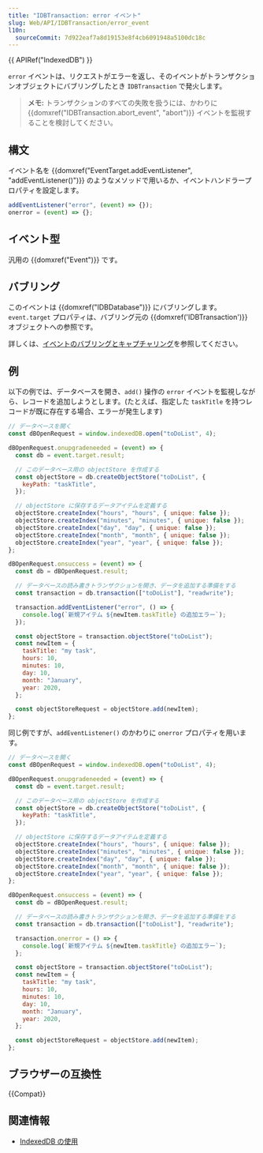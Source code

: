 ```yaml
---
title: "IDBTransaction: error イベント"
slug: Web/API/IDBTransaction/error_event
l10n:
  sourceCommit: 7d922eaf7a8d19153e8f4cb6091948a5100dc18c
---
```


{{ APIRef("IndexedDB") }}

`error` イベントは、リクエストがエラーを返し、そのイベントがトランザクションオブジェクトにバブリングしたとき `IDBTransaction` で発火します。

> **メモ:** トランザクションのすべての失敗を扱うには、かわりに {{domxref("IDBTransaction.abort_event", "abort")}} イベントを監視することを検討してください。

## 構文

イベント名を {{domxref("EventTarget.addEventListener", "addEventListener()")}} のようなメソッドで用いるか、イベントハンドラープロパティを設定します。

```js
addEventListener("error", (event) => {});
onerror = (event) => {};
```

## イベント型

汎用の {{domxref("Event")}} です。

## バブリング

このイベントは {{domxref("IDBDatabase")}} にバブリングします。`event.target` プロパティは、バブリング元の {{domxref('IDBTransaction')}} オブジェクトへの参照です。

詳しくは、[イベントのバブリングとキャプチャリング](/ja/docs/Learn/JavaScript/Building_blocks/Events#イベントのバブリングとキャプチャリング)を参照してください。

## 例

以下の例では、データベースを開き、`add()` 操作の `error` イベントを監視しながら、レコードを追加しようとします。(たとえば、指定した `taskTitle` を持つレコードが既に存在する場合、エラーが発生します)

```js
// データベースを開く
const dBOpenRequest = window.indexedDB.open("toDoList", 4);

dBOpenRequest.onupgradeneeded = (event) => {
  const db = event.target.result;

  // このデータベース用の objectStore を作成する
  const objectStore = db.createObjectStore("toDoList", {
    keyPath: "taskTitle",
  });

  // objectStore に保存するデータアイテムを定義する
  objectStore.createIndex("hours", "hours", { unique: false });
  objectStore.createIndex("minutes", "minutes", { unique: false });
  objectStore.createIndex("day", "day", { unique: false });
  objectStore.createIndex("month", "month", { unique: false });
  objectStore.createIndex("year", "year", { unique: false });
};

dBOpenRequest.onsuccess = (event) => {
  const db = dBOpenRequest.result;

  // データベースの読み書きトランザクションを開き、データを追加する準備をする
  const transaction = db.transaction(["toDoList"], "readwrite");

  transaction.addEventListener("error", () => {
    console.log(`新規アイテム ${newItem.taskTitle} の追加エラー`);
  });

  const objectStore = transaction.objectStore("toDoList");
  const newItem = {
    taskTitle: "my task",
    hours: 10,
    minutes: 10,
    day: 10,
    month: "January",
    year: 2020,
  };

  const objectStoreRequest = objectStore.add(newItem);
};
```

同じ例ですが、`addEventListener()` のかわりに `onerror` プロパティを用います。

```js
// データベースを開く
const dBOpenRequest = window.indexedDB.open("toDoList", 4);

dBOpenRequest.onupgradeneeded = (event) => {
  const db = event.target.result;

  // このデータベース用の objectStore を作成する
  const objectStore = db.createObjectStore("toDoList", {
    keyPath: "taskTitle",
  });

  // objectStore に保存するデータアイテムを定義する
  objectStore.createIndex("hours", "hours", { unique: false });
  objectStore.createIndex("minutes", "minutes", { unique: false });
  objectStore.createIndex("day", "day", { unique: false });
  objectStore.createIndex("month", "month", { unique: false });
  objectStore.createIndex("year", "year", { unique: false });
};

dBOpenRequest.onsuccess = (event) => {
  const db = dBOpenRequest.result;

  // データベースの読み書きトランザクションを開き、データを追加する準備をする
  const transaction = db.transaction(["toDoList"], "readwrite");

  transaction.onerror = () => {
    console.log(`新規アイテム ${newItem.taskTitle} の追加エラー`);
  };

  const objectStore = transaction.objectStore("toDoList");
  const newItem = {
    taskTitle: "my task",
    hours: 10,
    minutes: 10,
    day: 10,
    month: "January",
    year: 2020,
  };

  const objectStoreRequest = objectStore.add(newItem);
};
```

## ブラウザーの互換性

{{Compat}}

## 関連情報

- [IndexedDB の使用](/ja/docs/Web/API/IndexedDB_API/Using_IndexedDB)
